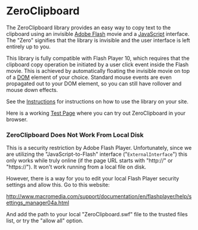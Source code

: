 ZeroClipboard
==============

The ZeroClipboard library provides an easy way to copy text to the clipboard using an invisible [Adobe Flash](http://en.wikipedia.org/wiki/Adobe_Flash) movie and a [JavaScript](http://en.wikipedia.org/wiki/JavaScript) interface. The "Zero" signifies that the library is invisible and the user interface is left entirely up to you.

This library is fully compatible with Flash Player 10, which requires that the clipboard copy operation be initiated by a user click event inside the Flash movie. This is achieved by automatically floating the invisible movie on top of a [DOM](http://en.wikipedia.org/wiki/Document_Object_Model) element of your choice. Standard mouse events are even propagated out to your DOM element, so you can still have rollover and mouse down effects.

See the [Instructions](https://github.com/jonrohan/ZeroClipboard/blob/master/docs/instructions.md) for instructions on how to use the library on your site.

Here is a working [Test Page](http://jonrohan.github.com/ZeroClipboard/#demo) where you can try out ZeroClipboard in your browser.

### ZeroClipboard Does Not Work From Local Disk

This is a security restriction by Adobe Flash Player. Unfortunately, since we are utilizing the "JavaScript-to-Flash" interface ("`ExternalInterface`") this only works while truly online (if the page URL starts with "http://" or "https://"). It won't work running from a local file on disk.

However, there is a way for you to edit your local Flash Player security settings and allow this. Go to this website:

http://www.macromedia.com/support/documentation/en/flashplayer/help/settings_manager04a.html

And add the path to your local "ZeroClipboard.swf" file to the trusted files list, or try the "allow all" option.
